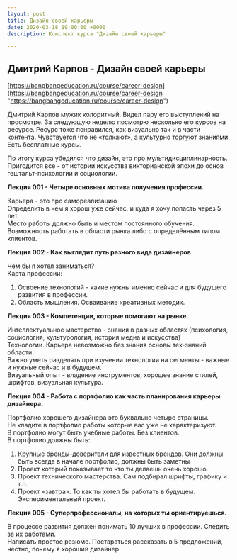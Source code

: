 ```yaml
---
layout: post
title: Дизайн своей карьеры
date: 2020-03-18 19:00:00 +0000
description: Конспект курса "Дизайн своей карьеры"

---
```

## Дмитрий Карпов - Дизайн своей карьеры

[https://bangbangeducation.ru/course/career-design](https://bangbangeducation.ru/course/career-design "https://bangbangeducation.ru/course/career-design")

Дмитрий Карпов мужик колоритный. Видел пару его выступлений на просмотре. За следующую неделю посмотрю несколько его курсов на ресурсе. Ресурс тоже понравился, как визуально так и в части контента. Чувствуется что не «толкают», а культурно торгуют знаниями. Есть бесплатные курсы.

По итогу курса убедился что дизайн, это про мультидисциплинарность. Пригодится все - от истории искусства викторианской эпохи до основ гештальт-психологии и социологии.

**Лекция 001 - Четыре основных мотива получения профессии.**

Карьера - это про самореализацию  
Определить в чем я хорош уже сейчас, и куда я хочу попасть через 5 лет.  
Место работы должно быть и местом постоянного обучения.  
Возможность работать в области рынка либо с определённым типом клиентов.  

**Лекция 002 - Как выглядит путь разного вида дизайнеров.**

Чем бы я хотел заниматься?  
Карта профессии:
1. Освоение технологий - какие нужны именно сейчас и для будущего развития в профессии.
2. Область мышления. Осваивание креативных методик.

**Лекция 003 - Компетенции, которые помогают на рынке.**

Интеллектуальное мастерство - знания в разных областях (психология, социология, культурология, история медиа и искусства)  
Технологии. Карьера невозможно без знания основы тех-знаний области.  
Важно уметь разделять при изучении технологии на сегменты - важные и нужные сейчас и в будущем.  
Визуальный опыт - владение инструментов, хорошее знание стилей, шрифтов, визуальная культура.  

**Лекция 004 - Работа с портфолио как часть планирования карьеры дизайнера.**

Портфолио хорошего дизайнера это буквально четыре страницы.  
Не кладите в портфолио работы которые вас уже не характеризуют.   
В портфолио могут быть учебные работы. Без клиентов.  
В портфолио должны быть:
1. Крупные бренды-доверители для известных брендов. Они должны быть всегда в начале портфолио, должны быть заметны
2. Проект который показывает то что ты делаешь очень хорошо.
3. Проект технического мастерства. Сам подбирал шрифты, графику и т.п.
4. Проект «завтра». То как ты хотел бы работать в будущем. Экспериментальный проект.

**Лекция 005 - Суперпрофессионалы, на которых ты ориентируешься.**

В процессе развития должен понимать 10 лучших в профессии. Следить за их работами.  
Написать простое резюме. Постараться рассказать в 5 предложений, честно, почему я хороший дизайнер.  
